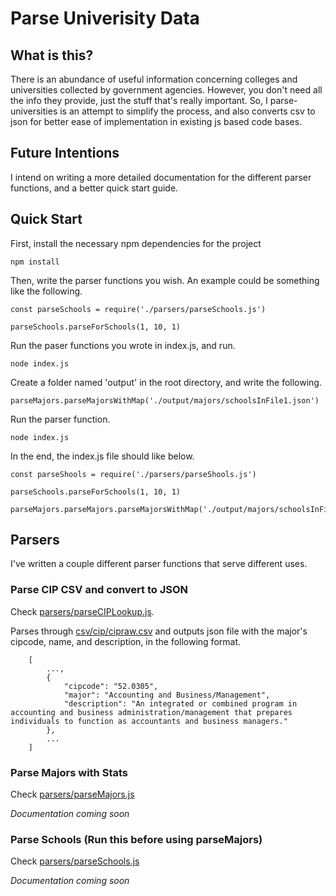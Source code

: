 # Parse Univerisity Data

## What is this?
There is an abundance of useful information concerning colleges and universities collected by government agencies. However, you don't need all the info they provide, just the stuff that's really important. So, I parse-universities is an attempt to simplify the process, and also converts csv to json for better ease of implementation in existing js based code bases.

## Future Intentions
I intend on writing a more detailed documentation for the different parser functions, and a better quick start guide.

## Quick Start
First, install the necessary npm dependencies for the project
```
npm install
```

Then, write the parser functions you wish. An example could be something like the following.
```
const parseSchools = require('./parsers/parseSchools.js')

parseSchools.parseForSchools(1, 10, 1)
```
Run the paser functions you wrote in index.js, and run.
```
node index.js
```
Create a folder named 'output' in the root directory, and write the following.
```
parseMajors.parseMajorsWithMap('./output/majors/schoolsInFile1.json')
```
Run the parser function.
```
node index.js
```

In the end, the index.js file should like below.
```
const parseShools = require('./parsers/parseShools.js')

parseSchools.parseForSchools(1, 10, 1)

parseMajors.parseMajors.parseMajorsWithMap('./output/majors/schoolsInFile1.json')
```

## Parsers
I've written a couple different parser functions that serve different uses. 

### Parse CIP CSV and convert to JSON
Check [parsers/parseCIPLookup.js](https://github.com/DrPoppyseed/parse-universities/blob/main/parsers/parseCIPLookup.js).

Parses through [csv/cip/cipraw.csv](#) and outputs json file with the major's cipcode, name, and description, in the following format.
```
	[
		...,
		{
			"cipcode": "52.0305",
			"major": "Accounting and Business/Management",
			"description": "An integrated or combined program in accounting and business administration/management that prepares individuals to function as accountants and business managers."
		},
		...
	]

```

### Parse Majors with Stats
Check [parsers/parseMajors.js](https://github.com/DrPoppyseed/parse-universities/blob/main/parsers/parseMajors.js)

*Documentation coming soon*

### Parse Schools (Run this before using parseMajors)
Check [parsers/parseSchools.js](https://github.com/DrPoppyseed/parse-universities/blob/main/parsers/parseSchools.js)

*Documentation coming soon*
